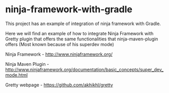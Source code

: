 # ninja-framework-with-gradle

This project has an example of integration of ninja framework with Gradle. 

Here we will find an example of how to integrate Ninja Framework with Gretty plugin that offers the same functionalities that ninja-maven-plugin offers (Most known because of his superdev mode)

Ninja Framework - http://www.ninjaframework.org/

Ninja Maven Plugin - http://www.ninjaframework.org/documentation/basic_concepts/super_dev_mode.html

Gretty webpage - https://github.com/akhikhl/gretty
